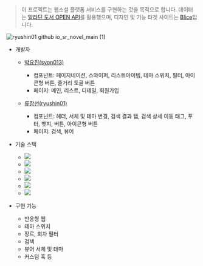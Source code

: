 > 이 프로젝트는 웹소설 플랫폼 서비스를 구현하는 것을 목적으로 합니다. 데이터는 [알라딘 도서 OPEN API](https://blog.aladin.co.kr/openapi/popup/6695306)를 활용했으며, 디자인 및 기능 타겟 사이트는 [Blice](https://www.blice.co.kr/web/homescreen/main.kt?)입니다.

![ryushin01 github io_sr_novel_main (1)](https://github.com/ryushin01/sr_novel/assets/134205968/b49b0dee-1777-473f-b293-bba93ea15dc2)

- 개발자

  - [박요진(syon013)](https://github.com/syon013)

    - 컴포넌트: 페이지네이션, 스와이퍼, 리스트아이템, 테마 스위치, 필터, 아이콘형 버튼, 줄거리 토글 버튼
    - 페이지: 메인, 리스트, 디테일, 회원가입

  - [류창선(ryushin01)](https://github.com/ryushin01)
    - 컴포넌트: 헤더, 서체 및 테마 변경, 검색 결과 탭, 검색 상세 이동 태그, 푸터, 뱃지, 버튼, 아이콘형 버튼
    - 페이지: 검색, 뷰어

- 기술 스택

  - <img src="https://img.shields.io/badge/React-%2320232a?style=flat-square&amp;logo=React&amp;logoColor=%2361DAFB">
  - <img src="https://img.shields.io/badge/Sass-CC6699?style=flat-square&amp;logo=Sass&amp;logoColor=white">
  - <img src="https://img.shields.io/badge/JavaScript-F7DF1E?style=flat-square&amp;logo=JavaScript&amp;logoColor=black">
  - <img src="https://img.shields.io/badge/Axios-5A29E4?style=flat-square&amp;logo=Axios&amp;logoColor=white">
  - <img src="https://img.shields.io/badge/Swiper-6332F6?style=flat-square&amp;logo=swiper&amp;logoColor=white">
  - <img src="https://img.shields.io/badge/Vite-646CFF?style=flat-square&amp;logo=Vite&amp;logoColor=white">

- 구현 기능
  - 반응형 웹
  - 테마 스위치
  - 장르, 회차 필터
  - 검색
  - 뷰어 서체 및 테마
  - 커스텀 훅 등
